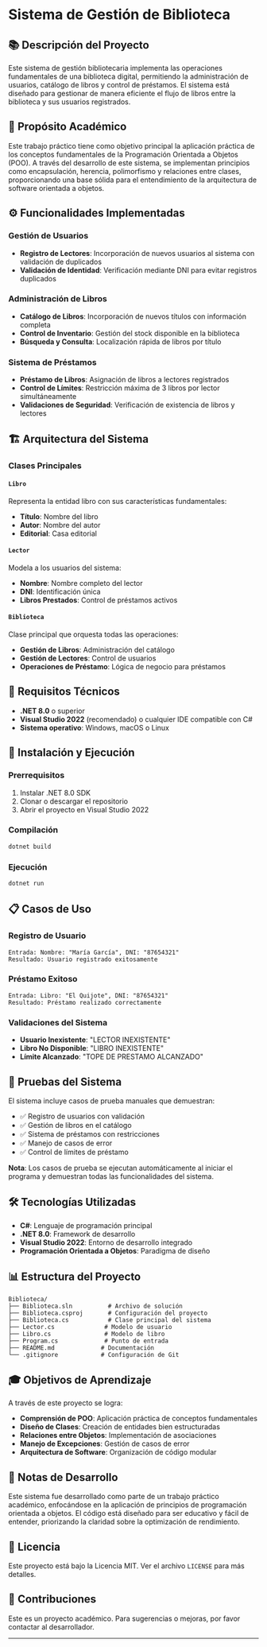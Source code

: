 # Sistema de Gestión de Biblioteca

## 📚 Descripción del Proyecto

Este sistema de gestión bibliotecaria implementa las operaciones fundamentales de una biblioteca digital, permitiendo la administración de usuarios, catálogo de libros y control de préstamos. El sistema está diseñado para gestionar de manera eficiente el flujo de libros entre la biblioteca y sus usuarios registrados.

## 🎯 Propósito Académico

Este trabajo práctico tiene como objetivo principal la aplicación práctica de los conceptos fundamentales de la Programación Orientada a Objetos (POO). A través del desarrollo de este sistema, se implementan principios como encapsulación, herencia, polimorfismo y relaciones entre clases, proporcionando una base sólida para el entendimiento de la arquitectura de software orientada a objetos.

## ⚙️ Funcionalidades Implementadas

### Gestión de Usuarios
- **Registro de Lectores**: Incorporación de nuevos usuarios al sistema con validación de duplicados
- **Validación de Identidad**: Verificación mediante DNI para evitar registros duplicados

### Administración de Libros
- **Catálogo de Libros**: Incorporación de nuevos títulos con información completa
- **Control de Inventario**: Gestión del stock disponible en la biblioteca
- **Búsqueda y Consulta**: Localización rápida de libros por título

### Sistema de Préstamos
- **Préstamo de Libros**: Asignación de libros a lectores registrados
- **Control de Límites**: Restricción máxima de 3 libros por lector simultáneamente
- **Validaciones de Seguridad**: Verificación de existencia de libros y lectores

## 🏗️ Arquitectura del Sistema

### Clases Principales

#### `Libro`
Representa la entidad libro con sus características fundamentales:
- **Título**: Nombre del libro
- **Autor**: Nombre del autor
- **Editorial**: Casa editorial

#### `Lector`
Modela a los usuarios del sistema:
- **Nombre**: Nombre completo del lector
- **DNI**: Identificación única
- **Libros Prestados**: Control de préstamos activos

#### `Biblioteca`
Clase principal que orquesta todas las operaciones:
- **Gestión de Libros**: Administración del catálogo
- **Gestión de Lectores**: Control de usuarios
- **Operaciones de Préstamo**: Lógica de negocio para préstamos

## 🔧 Requisitos Técnicos

- **.NET 8.0** o superior
- **Visual Studio 2022** (recomendado) o cualquier IDE compatible con C#
- **Sistema operativo**: Windows, macOS o Linux

## 🚀 Instalación y Ejecución

### Prerrequisitos
1. Instalar .NET 8.0 SDK
2. Clonar o descargar el repositorio
3. Abrir el proyecto en Visual Studio 2022

### Compilación
```bash
dotnet build
```

### Ejecución
```bash
dotnet run
```

## 📋 Casos de Uso

### Registro de Usuario
```
Entrada: Nombre: "María García", DNI: "87654321"
Resultado: Usuario registrado exitosamente
```

### Préstamo Exitoso
```
Entrada: Libro: "El Quijote", DNI: "87654321"
Resultado: Préstamo realizado correctamente
```

### Validaciones del Sistema
- **Usuario Inexistente**: "LECTOR INEXISTENTE"
- **Libro No Disponible**: "LIBRO INEXISTENTE"
- **Límite Alcanzado**: "TOPE DE PRESTAMO ALCANZADO"

## 🧪 Pruebas del Sistema

El sistema incluye casos de prueba manuales que demuestran:
- ✅ Registro de usuarios con validación
- ✅ Gestión de libros en el catálogo
- ✅ Sistema de préstamos con restricciones
- ✅ Manejo de casos de error
- ✅ Control de límites de préstamo

**Nota**: Los casos de prueba se ejecutan automáticamente al iniciar el programa y demuestran todas las funcionalidades del sistema.

## 🛠️ Tecnologías Utilizadas

- **C#**: Lenguaje de programación principal
- **.NET 8.0**: Framework de desarrollo
- **Visual Studio 2022**: Entorno de desarrollo integrado
- **Programación Orientada a Objetos**: Paradigma de diseño

## 📊 Estructura del Proyecto

```
Biblioteca/
├── Biblioteca.sln          # Archivo de solución
├── Biblioteca.csproj       # Configuración del proyecto
├── Biblioteca.cs           # Clase principal del sistema
├── Lector.cs              # Modelo de usuario
├── Libro.cs               # Modelo de libro
├── Program.cs             # Punto de entrada
├── README.md             # Documentación
└── .gitignore            # Configuración de Git
```

## 🎓 Objetivos de Aprendizaje

A través de este proyecto se logra:
- **Comprensión de POO**: Aplicación práctica de conceptos fundamentales
- **Diseño de Clases**: Creación de entidades bien estructuradas
- **Relaciones entre Objetos**: Implementación de asociaciones
- **Manejo de Excepciones**: Gestión de casos de error
- **Arquitectura de Software**: Organización de código modular

## 📝 Notas de Desarrollo

Este sistema fue desarrollado como parte de un trabajo práctico académico, enfocándose en la aplicación de principios de programación orientada a objetos. El código está diseñado para ser educativo y fácil de entender, priorizando la claridad sobre la optimización de rendimiento.

## 📄 Licencia

Este proyecto está bajo la Licencia MIT. Ver el archivo `LICENSE` para más detalles.

## 👥 Contribuciones

Este es un proyecto académico. Para sugerencias o mejoras, por favor contactar al desarrollador.

---
